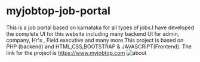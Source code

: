 # myjobtop-job-portal
This is a job portal based on karnataka for all types of jobs.I have developed the complete UI for this website including many backend UI for admin, company, Hr's , Field executive and many more.This project is based on PHP (backend) and HTML,CSS,BOOTSTRAP & JAVASCRIPT(Frontend).
The link for the project is https://www.myjobtop.com
![about](https://user-images.githubusercontent.com/47809020/126110854-9b532fcd-9e41-4723-b7ee-9094c898df90.png)
